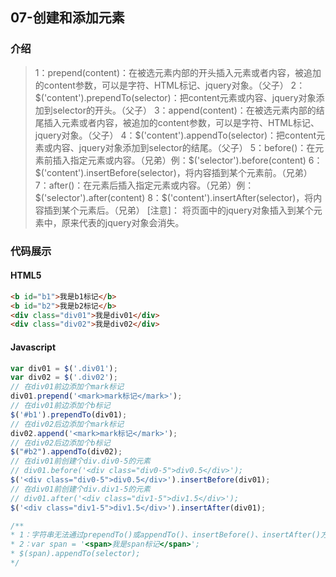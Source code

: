 ## 07-创建和添加元素

### 介绍
> 1：prepend(content)：在被选元素内部的开头插入元素或者内容，被追加的content参数，可以是字符、HTML标记、jquery对象。（父子）
> 2：\$('content').prependTo(selector)：把content元素或内容、jquery对象添加到selector的开头。（父子）
> 3：append(content)：在被选元素内部的结尾插入元素或者内容，被追加的content参数，可以是字符、HTML标记、jquery对象。（父子）
> 4：\$('content').appendTo(selector)：把content元素或内容、jquery对象添加到selector的结尾。（父子）
> 5：before()：在元素前插入指定元素或内容。（兄弟）例：\$('selector').before(content)
> 6：\$('content').insertBefore(selector)，将内容插到某个元素前。（兄弟）
> 7：after()：在元素后插入指定元素或内容。（兄弟）例：\$('selector').after(content)
> 8：\$('content').insertAfter(selector)，将内容插到某个元素后。（兄弟）
> [注意]：
> 将页面中的jquery对象插入到某个元素中，原来代表的jquery对象会消失。
### 代码展示
#### HTML5
```html
<b id="b1">我是b1标记</b>
<b id="b2">我是b2标记</b>
<div class="div01">我是div01</div>
<div class="div02">我是div02</div>
```
#### Javascript
```javascript
var div01 = $('.div01');
var div02 = $('.div02');
// 在div01前边添加个mark标记
div01.prepend('<mark>mark标记</mark>');
// 在div01前边添加个b标记
$('#b1').prependTo(div01);
// 在div02后边添加个mark标记
div02.append('<mark>mark标记</mark>');
// 在div02后边添加个b标记
$("#b2").appendTo(div02);
// 在div01前创建个div.div0-5的元素
// div01.before('<div class="div0-5">div0.5</div>');
$('<div class="div0-5">div0.5</div>').insertBefore(div01);
// 在div01前创建个div.div1-5的元素
// div01.after('<div class="div1-5">div1.5</div>');
$('<div class="div1-5">div1.5</div>').insertAfter(div01);

/**
* 1：字符串无法通过prependTo()或appendTo()、insertBefore()、insertAfter()方法直接插入，必须先转化为jquery对象。
* 2：var span = '<span>我是span标记</span>';
* $(span).appendTo(selector);
*/
```